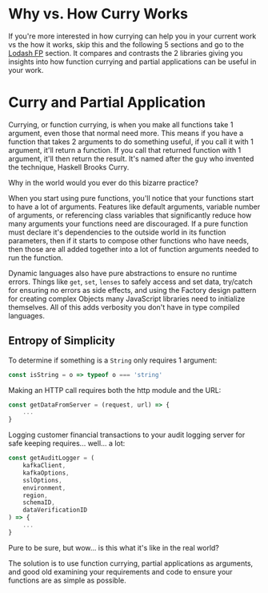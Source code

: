 # Why vs. How Curry Works

If you're more interested in how currying can help you in your current work vs the how it works, skip this and the following 5 sections and go to the [Lodash FP](lodash_fp.md) section. It compares and contrasts the 2 libraries giving you insights into how function currying and partial applications can be useful in your work.

# Curry and Partial Application

Currying, or function currying, is when you make all functions take 1 argument, even those that normal need more. This means if you have a function that takes 2 arguments to do something useful, if you call it with 1 argument, it'll return a function. If you call that returned function with 1 argument, it'll then return the result. It's named after the guy who invented the technique, Haskell Brooks Curry.

Why in the world would you ever do this bizarre practice?

When you start using pure functions, you'll notice that your functions start to have a lot of arguments. Features like default arguments, variable number of arguments, or referencing class variables that significantly reduce how many arguments your functions need are discouraged. If a pure function must declare it's dependencies to the outside world in its function parameters, then if it starts to compose other functions who have needs, then those are all added together into a lot of function arguments needed to run the function.

Dynamic languages also have pure abstractions to ensure no runtime errors. Things like `get`, `set`, `lenses` to safely access and set data, try/catch for ensuring no errors as side effects, and using the Factory design pattern for creating complex Objects many JavaScript libraries need to initialize themselves. All of this adds verbosity you don't have in type compiled languages.

## Entropy of Simplicity

To determine if something is a `String` only requires 1 argument: 

```javascript
const isString = o => typeof o === 'string'
```

Making an HTTP call requires both the http module and the URL:

```javascript
const getDataFromServer = (request, url) => {
    ...
}
```

Logging customer financial transactions to your audit logging server for safe keeping requires... well... a lot:

```javascript
const getAuditLogger = (
    kafkaClient, 
    kafkaOptions, 
    sslOptions, 
    environment,
    region,
    schemaID,
    dataVerificationID
) => {
    ...
}
```

Pure to be sure, but wow... is this what it's like in the real world?

The solution is to use function currying, partial applications as arguments, and good old examining your requirements and code to ensure your functions are as simple as possible.


